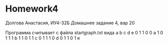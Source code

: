 # Homework4
Долгова Анастасия, ИУ4-32Б
Домашнее задание 4, вар 20

Программа считывает с файла startgraph.txt вида
a b c d e
0 1 1 0 0 a
1 0 1 1 1 b
1 1 0 1 1 c
0 1 1 1 0 d
0 1 1 0 1 e
